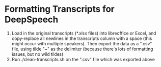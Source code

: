 # Formatting Transcripts for DeepSpeech

1. Load in the original transcripts (*.xlsx files) into libreoffice or Excel, and copy-replace all newlines in the transcripts column with a space (this might occur with multiple speakers). Then export the data as a ".csv" file, using tilde "~" as the delimiter (because there's lots of formatting issues, but no wild tildes)
2. Run ./clean-transcripts.sh on the ".csv" file which was exported above 

